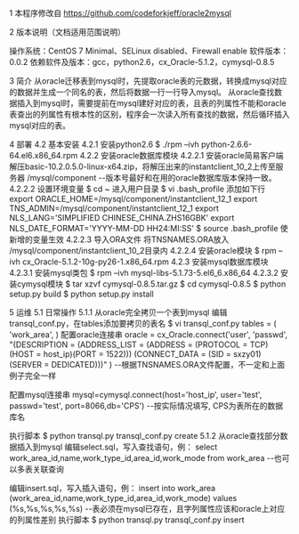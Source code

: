 1 本程序修改自 https://github.com/codeforkjeff/oracle2mysql

2 版本说明（文档适用范围说明）

操作系统：CentOS 7 Minimal、SELinux disabled、Firewall enable
软件版本：0.0.2
依赖软件及版本：gcc，python2.6，cx_Oracle-5.1.2，cymysql-0.8.5

3 简介
从oracle迁移表到mysql时，先提取oracle表的元数据，转换成mysql对应的数据并生成一个同名的表，然后将数据一行一行导入mysql。
从oracle查找数据插入到mysql时，需要提前在mysql建好对应的表，且表的列属性不能和oracle表查出的列属性有根本性的区别，程序会一次读入所有查找的数据，然后循环插入mysql对应的表。

4 部署
4.2 基本安装
4.2.1 安装python2.6
$ ./rpm –ivh python-2.6.6-64.el6.x86_64.rpm
4.2.2 安装oracle数据库模块
4.2.2.1 安装oracle简易客户端
解压basic-10.2.0.5.0-linux-x64.zip，将解压出来的instantclient_10_2上传至服务器 /mysql/component
--版本号最好和在用的oracle数据库版本保持一致。
4.2.2.2 设置环境变量
$ cd ~  进入用户目录
$ vi .bash_profile  添加如下行
export ORACLE_HOME=/mysql/component/instantclient_12_1
export TNS_ADMIN=/mysql/component/instantclient_12_1
export NLS_LANG='SIMPLIFIED CHINESE_CHINA.ZHS16GBK'
export NLS_DATE_FORMAT='YYYY-MM-DD HH24:MI:SS'
$ source .bash_profile 使新增的变量生效
4.2.2.3 导入ORA文件
将TNSNAMES.ORA放入 /mysql/component/instantclient_10_2目录内
4.2.2.4 安装oracle模块
$ rpm –ivh cx_Oracle-5.1.2-10g-py26-1.x86_64.rpm
4.2.3 安装mysql数据库模块
4.2.3.1 安装mysql类包
$ rpm –ivh mysql-libs-5.1.73-5.el6_6.x86_64
4.2.3.2 安装cymysql模块
$ tar xzvf cymysql-0.8.5.tar.gz
$ cd cymysql-0.8.5
$ python setup.py build
$ python setup.py install

5 运维
5.1 日常操作
5.1.1 从oracle完全拷贝一个表到mysql
编辑transql_conf.py，在tables添加要拷贝的表名
$ vi transql_conf.py 
tables = (
    'work_area',
)
配置oracle连接串
oracle = cx_Oracle.connect('user', 'passwd', "(DESCRIPTION = (ADDRESS_LIST = (ADDRESS = (PROTOCOL = TCP)(HOST = host_ip)(PORT = 1522))) (CONNECT_DATA = (SID = sxzy01)(SERVER = DEDICATED)))" )
--根据TNSNAMES.ORA文件配置，不一定和上面例子完全一样

配置mysql连接串
mysql=cymysql.connect(host='host_ip', user='test', passwd='test', port=8066,db='CPS')
--按实际情况填写, CPS为表所在的数据库名

执行脚本
$ python transql.py transql_conf.py create 
5.1.2 从oracle查找部分数据插入到mysql
编辑select.sql，写入查找语句，例：
select work_area_id,name,work_type_id,area_id,work_mode from work_area 
--也可以多表关联查询

编辑insert.sql，写入插入语句，例：
insert into work_area (work_area_id,name,work_type_id,area_id,work_mode) values (%s,%s,%s,%s,%s)
--表必须在mysql已存在，且字列属性应该和oracle上对应的列属性差别
执行脚本
$ python transql.py transql_conf.py insert

